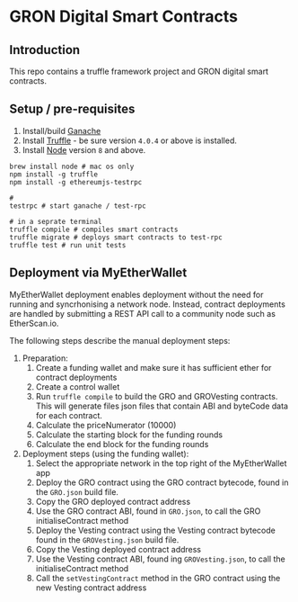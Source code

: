 # GRON Digital Smart Contracts

## Introduction

This repo contains a truffle framework project and GRON digital smart contracts. 

## Setup / pre-requisites

1. Install/build [Ganache](https://github.com/trufflesuite/ganache/releases)
2. Install [Truffle](http://truffleframework.com) - be sure version `4.0.4` or above is installed.
3. Install [Node](https://nodejs.org/en/) version `8` and above.

```shell
brew install node # mac os only 
npm install -g truffle
npm install -g ethereumjs-testrpc

#
testrpc # start ganache / test-rpc

# in a seprate terminal
truffle compile # compiles smart contracts
truffle migrate # deploys smart contracts to test-rpc
truffle test # run unit tests

```

## Deployment via MyEtherWallet


MyEtherWallet deployment enables deployment without the need for running and syncrhonising a network node. Instead, contract deployments are handled by submitting a REST API call to a community node such as EtherScan.io. 

The following steps describe the manual deployment steps:

1. Preparation: 
   1. Create a funding wallet and make sure it has sufficient ether for contract  deployments
   2. Create a control wallet
   3. Run `truffle compile` to build the GRO and GROVesting contracts. This
      will generate files json files that contain ABI and byteCode data for each
      contract.
   4. Calculate the priceNumerator (10000)
   5. Calculate the starting block for the funding rounds
   6. Calculate the end block for the funding rounds
2. Deployment steps (using the funding wallet):
   1. Select the appropriate network in the top right of the MyEtherWallet app
   2. Deploy the GRO contract using the GRO contract bytecode, found in the `GRO.json` build file.
   3. Copy the GRO deployed contract address
   4. Use the GRO contract ABI, found in `GRO.json`, to call the GRO initialiseContract method
   5. Deploy the Vesting contract using the Vesting contract bytecode found in the `GROVesting.json` build file.
   6. Copy the Vesting deployed contract address
   7. Use the Vesting contract ABI, found ing `GROVesting.json`, to call the initialiseContract method
   8. Call the `setVestingContract` method in the GRO contract using the new Vesting contract address


